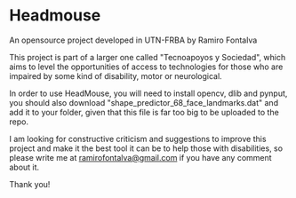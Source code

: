 # Headmouse
An opensource project developed in UTN-FRBA by Ramiro Fontalva

This project is part of a larger one called "Tecnoapoyos y Sociedad", which aims to level the opportunities of access to technologies for those who are impaired by some kind of disability, motor or neurological.

In order to use HeadMouse, you will need to install opencv, dlib and pynput, you should also download "shape_predictor_68_face_landmarks.dat" and add it to your folder, given that this file is far too big to be uploaded to the repo.

I am looking for constructive criticism and suggestions to improve this project and make it the best tool it can be to help those with disabilities, so please write me at ramirofontalva@gmail.com if you have any comment about it.

Thank you!
